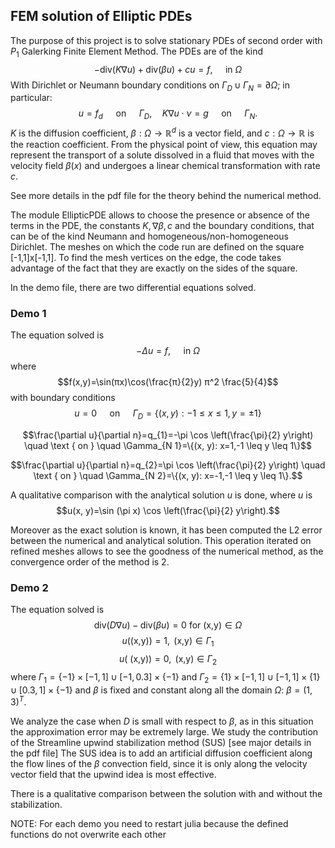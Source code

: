 ## FEM solution of Elliptic PDEs

The purpose of this project is to solve stationary PDEs of second order 
with $P_1$ Galerking Finite Element Method. The PDEs are of the kind
$$-\text{div}(K\nabla u)+\text{div}(\beta u)+cu=f, \quad \text { in } \Omega
$$
With Dirichlet or Neumann boundary conditions on 
$\Gamma_D\cup\Gamma_N=\partial\Omega$; in particular:
$$u=f_d \quad \text { on } \quad \Gamma_{D},\quad K\nabla u\cdot\nu=g \quad \text { on } \quad \Gamma_{N}.$$
$K$ is the diffusion coefficient, $\beta: \Omega \rightarrow \mathbb{R}^d$ is a vector field, and $c: \Omega \rightarrow \mathbb{R}$ is the reaction coefficient. From the physical point of view, this equation may represent the transport of a solute dissolved in a fluid that moves with the velocity field $\beta(x)$ and undergoes a linear chemical transformation with rate $c$.

See more details in the pdf file for the theory behind the numerical method.

The module EllipticPDE allows to choose the presence or absence of the terms in the PDE, the constants $K,\nabla\beta,c$ and the boundary conditions, that can be of the kind Neumann and homogeneous/non-homogeneous Dirichlet.
The meshes on which the code run are defined on the square [-1,1]x[-1,1]. To find the mesh vertices on the edge, the code takes advantage of the fact that they are exactly on the sides of the square.

In the demo file, there are two differential equations solved.

### Demo 1

The equation solved is 
$$-\Delta u=f, \quad \text { in } \Omega$$
where 
$$f(x,y)=\sin(πx)\cos(\frac{π}{2}y) π^2 \frac{5}{4}$$
with boundary conditions
$$u=0 \quad \text{ on } \quad \Gamma_{D}=\{(x, y):-1 \leq x \leq 1, y=\pm 1\}$$


$$\frac{\partial u}{\partial n}=q_{1}=-\pi \cos \left(\frac{\pi}{2} y\right) \quad \text { on } \quad \Gamma_{N 1}=\{(x, y): x=1,-1 \leq y \leq 1\}$$

$$\frac{\partial u}{\partial n}=q_{2}=\pi \cos \left(\frac{\pi}{2} y\right) \quad \text { on } \quad \Gamma_{N 2}=\{(x, y): x=-1,-1 \leq y \leq 1\}.$$

A qualitative comparison with the analytical solution $u$ is done, where $u$ is
$$u(x, y)=\sin (\pi x) \cos \left(\frac{\pi}{2} y\right).$$

Moreover as the exact solution is known, it has been computed the L2 error between the numerical and analytical solution. This operation iterated on refined meshes allows to see the goodness of the numerical method, as the convergence order of the method is 2.

### Demo 2
The equation solved is 
$$\text{div}(D\nabla u)-\text{div}(\beta u)=0  \text{ for (x,y)} \in \Omega$$
$$u(\text{(x,y)})=1, \text{ (x,y)} \in \Gamma_1$$
$$u(\text{ (x,y)})=0, \text{ (x,y)} \in \Gamma_2$$
where $\Gamma_1=\{-1\}\times[-1,1] \cup [-1,0.3]\times\{-1\}$ and $\Gamma_2=\{1\}\times[-1, 1] \cup [-1,1]\times\{1\}\cup [0.3,1]\times\{-1\}$ and $\beta$ is fixed and constant along all the domain $\Omega$: $\beta=(1,3)^T.$

We analyze the case when $D$ is small with respect to $\beta$, as in this situation the approximation error may be extremely large. We study the contribution of the Streamline upwind stabilization method (SUS) [see major details in the pdf file]
The SUS idea is to add an artificial diffusion coefficient along the flow lines of the $\beta$ convection field, since it is only along the velocity vector field that the upwind idea is most effective.

There is a qualitative comparison between the solution with and without the stabilization.

NOTE: For each demo you need to restart julia because the defined functions do not overwrite each other
 
